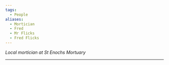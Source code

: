 ```yaml
---
tags:
  - People
aliases:
  - Mortician
  - Fred
  - Mr Flicks
  - Fred Flicks
---
```

*Local mortician at St Enochs Mortuary*

---
